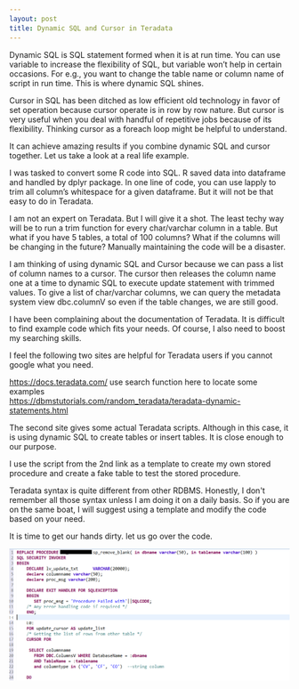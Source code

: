 ```yaml
---
layout: post
title: Dynamic SQL and Cursor in Teradata
---
```


Dynamic SQL is SQL statement formed when it is at run time.  You can use variable to increase the flexibility of SQL, but variable won’t help in certain occasions. For e.g., you want to change the table name or column name of script in run time.  This is where dynamic SQL shines.  

Cursor in SQL has been ditched as low efficient old technology in favor of set operation because cursor operate is in row by row nature. But cursor is very useful when you deal with handful of repetitive jobs because of its flexibility.  Thinking cursor as a foreach loop might be helpful to understand.  

It can achieve amazing results if you combine dynamic SQL and cursor together. Let us take a look at a real life example.  

I was tasked to convert some R code into SQL. R saved data into dataframe and handled by dplyr package.  In one line of code, you can use lapply to trim all column’s whitespace for a given dataframe.  But it will not be that easy to do in Teradata.  

I am not an expert on Teradata. But I will give it a shot. The least techy way will be to run a trim function for every char/varchar column in a table.  But what if you have 5 tables, a total of 100 columns?  What if the columns will be changing in the future?  Manually maintaining the code will be a disaster.  

I am thinking of using dynamic SQL and Cursor because we can pass a list of column names to a cursor. The cursor then releases the column name one at a time to dynamic SQL to execute update statement with trimmed values.   To give a list of char/varchar columns, we can query the metadata system view  dbc.columnV so even if the table changes, we are still good.  

I have been complaining about the documentation of Teradata. It is difficult to find example code which fits your needs.  Of course, I also need to boost my searching skills.  

I feel the following two sites are helpful for Teradata users if you cannot google what you need.  

<https://docs.teradata.com/>                	use search function here to locate some examples  
<https://dbmstutorials.com/random_teradata/teradata-dynamic-statements.html>  

The second site gives some actual Teradata scripts. Although in this case, it is using dynamic SQL to create tables or insert tables. It is close enough to our purpose.  

I use the script from the 2nd link as a template to create my own stored procedure and create a fake table to test the stored procedure.  

Teradata syntax is quite different from other RDBMS. Honestly, I don't remember all those syntax unless I am doing it on a daily basis. So if you are on the same boat, I will suggest using a template and modify the code based on your need.  

It is time to get our hands dirty. let us go over the code. 

<img src="images/blog54/stored_proc1.PNG">   






